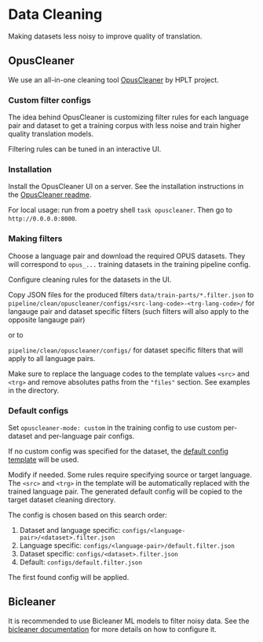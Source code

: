# Data Cleaning

Making datasets less noisy to improve quality of translation.

## OpusCleaner

We use an all-in-one cleaning tool [OpusCleaner](https://github.com/hplt-project/OpusCleaner) by HPLT project.

### Custom filter configs

The idea behind OpusCleaner is customizing filter rules for each language pair and dataset
to get a training corpus with less noise and train higher quality translation models.

Filtering rules can be tuned in an interactive UI.

### Installation

Install the OpusCleaner UI on a server. 
See the installation instructions in the [OpusCleaner readme](https://github.com/hplt-project/OpusCleaner).

For local usage: run from a poetry shell `task opuscleaner`.
Then go to `http://0.0.0.0:8000`.

### Making filters

Choose a language pair and download the required OPUS datasets. 
They will correspond to `opus_...` training datasets in the training pipeline config.

Configure cleaning rules for the datasets in the UI.

Copy JSON files for the produced filters `data/train-parts/*.filter.json` to 
`pipeline/clean/opuscleaner/configs/<src-lang-code>-<trg-lang-code>/` for langauge pair and dataset specific filters 
(such filters will also apply to the opposite langauge pair)

or to 

`pipeline/clean/opuscleaner/configs/` for dataset specific filters that will apply to all language pairs.

Make sure to replace the language codes to the template values `<src>` and `<trg>` and remove absolutes paths from the `"files"` section. 
See examples in the directory.

### Default configs

Set `opuscleaner-mode: custom` in the training config to use custom per-dataset and per-language pair configs.

If no custom config was specified for the dataset, 
the [default config template](https://github.com/mozilla/translations/tree/main/pipeline/clean/opuscleaner/configs/default.filters.json) will be used.

Modify if needed. Some rules require specifying source or target language. 
The `<src>` and `<trg>` in the template will be automatically replaced with the trained language pair.
The generated default config will be copied to the target dataset cleaning directory.

The config is chosen based on this search order:
1. Dataset and language specific: `configs/<language-pair>/<dataset>.filter.json`
2. Language specific: `configs/<language-pair>/default.filter.json`
3. Dataset specific: `configs/<dataset>.filter.json`
4. Default: `configs/default.filter.json`

The first found config will be applied.

## Bicleaner

It is recommended to use Bicleaner ML models to filter noisy data.
See the [bicleaner documentation](bicleaner.md) for more details on how to configure it.
